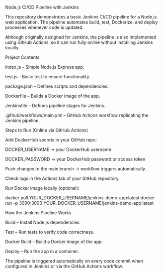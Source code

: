 Node.js CI/CD Pipeline with Jenkins

This repository demonstrates a basic Jenkins CI/CD pipeline for a Node.js web application. The pipeline automates build, test, Dockerize, and deploy processes whenever code is updated.

Although originally designed for Jenkins, the pipeline is also implemented using GitHub Actions, so it can run fully online without installing Jenkins locally.

Project Contents

index.js – Simple Node.js Express app.

test.js – Basic test to ensure functionality.

package.json – Defines scripts and dependencies.

Dockerfile – Builds a Docker image of the app.

Jenkinsfile – Defines pipeline stages for Jenkins.

.github/workflows/main.yml – GitHub Actions workflow replicating the Jenkins pipeline.

Steps to Run (Online via GitHub Actions)

Add DockerHub secrets in your GitHub repo:

DOCKER_USERNAME → your DockerHub username

DOCKER_PASSWORD → your DockerHub password or access token

Push changes to the main branch → workflow triggers automatically.

Check logs in the Actions tab of your GitHub repository.

Run Docker image locally (optional):

docker pull YOUR_DOCKER_USERNAME/jenkins-demo-app:latest
docker run -p 3000:3000 YOUR_DOCKER_USERNAME/jenkins-demo-app:latest

How the Jenkins Pipeline Works

Build – Install Node.js dependencies.

Test – Run tests to verify code correctness.

Docker Build – Build a Docker image of the app.

Deploy – Run the app in a container.

The pipeline is triggered automatically on every code commit when configured in Jenkins or via the GitHub Actions workflow.
